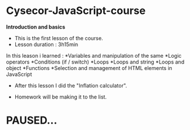 # Cysecor-JavaScript-course
****Introduction and basics****

- This is the first lesson of the course.
- Lesson duration : 3h15min

In this leason i learned : *Variables and manipulation of the same
                           *Logic operators
                           *Conditions (if / switch)
                           *Loops
                           *Loops and string
                           *Loops and object
                           *Functions
                           *Selection and management of HTML elements in JavaScript


- After this lesson I did the "Inflation calculator".

- Homework will be making it to the list.

# PAUSED... #
